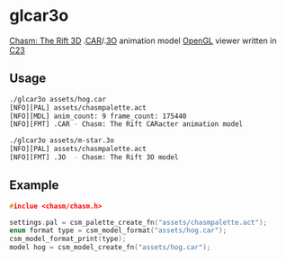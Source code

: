 # glcar3o
[Chasm: The Rift 3D](https://github.com/jopadan/AwesomeChasm/) .[CAR](https://github.com/jopadan/glcar3o/wiki/CAR-CARacter-animation-model-format)/.[3O](https://github.com/jopadan/glcar3o/wiki/3O-3D-Object-Model-Format-Reference) animation model [OpenGL](https://www.gopengl.org/) viewer written in [C23](https://www.open-std.org/jtc1/sc22/wg14/)
## Usage
```sh
./glcar3o assets/hog.car
[NFO][PAL] assets/chasmpalette.act
[NFO][MDL] anim_count: 9 frame_count: 175440
[NFO][FMT] .CAR - Chasm: The Rift CARacter animation model

./glcar3o assets/m-star.3o
[NFO][PAL] assets/chasmpalette.act
[NFO][FMT] .3O  - Chasm: The Rift 3O model
```
## Example
```c
#inclue <chasm/chasm.h>

settings.pal = csm_palette_create_fn("assets/chasmpalette.act");
enum format type = csm_model_format("assets/hog.car");
csm_model_format_print(type);
model hog = csm_model_create_fn("assets/hog.car");
```

